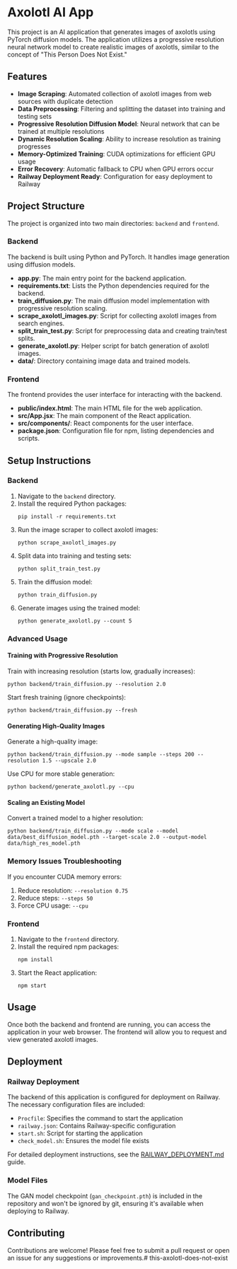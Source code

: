 # Axolotl AI App

This project is an AI application that generates images of axolotls using PyTorch diffusion models. The application utilizes a progressive resolution neural network model to create realistic images of axolotls, similar to the concept of "This Person Does Not Exist."

## Features

- **Image Scraping**: Automated collection of axolotl images from web sources with duplicate detection
- **Data Preprocessing**: Filtering and splitting the dataset into training and testing sets
- **Progressive Resolution Diffusion Model**: Neural network that can be trained at multiple resolutions
- **Dynamic Resolution Scaling**: Ability to increase resolution as training progresses
- **Memory-Optimized Training**: CUDA optimizations for efficient GPU usage
- **Error Recovery**: Automatic fallback to CPU when GPU errors occur
- **Railway Deployment Ready**: Configuration for easy deployment to Railway

## Project Structure

The project is organized into two main directories: `backend` and `frontend`.

### Backend

The backend is built using Python and PyTorch. It handles image generation using diffusion models.

- **app.py**: The main entry point for the backend application.
- **requirements.txt**: Lists the Python dependencies required for the backend.
- **train_diffusion.py**: The main diffusion model implementation with progressive resolution scaling.
- **scrape_axolotl_images.py**: Script for collecting axolotl images from search engines.
- **split_train_test.py**: Script for preprocessing data and creating train/test splits.
- **generate_axolotl.py**: Helper script for batch generation of axolotl images.
- **data/**: Directory containing image data and trained models.

### Frontend

The frontend provides the user interface for interacting with the backend.

- **public/index.html**: The main HTML file for the web application.
- **src/App.jsx**: The main component of the React application.
- **src/components/**: React components for the user interface.
- **package.json**: Configuration file for npm, listing dependencies and scripts.

## Setup Instructions

### Backend

1. Navigate to the `backend` directory.
2. Install the required Python packages:
   ```
   pip install -r requirements.txt
   ```
3. Run the image scraper to collect axolotl images:
   ```
   python scrape_axolotl_images.py
   ```
4. Split data into training and testing sets:
   ```
   python split_train_test.py
   ```
5. Train the diffusion model:
   ```
   python train_diffusion.py
   ```
6. Generate images using the trained model:
   ```
   python generate_axolotl.py --count 5
   ```
   
### Advanced Usage

#### Training with Progressive Resolution

Train with increasing resolution (starts low, gradually increases):
```
python backend/train_diffusion.py --resolution 2.0
```

Start fresh training (ignore checkpoints):
```
python backend/train_diffusion.py --fresh
```

#### Generating High-Quality Images

Generate a high-quality image:
```
python backend/train_diffusion.py --mode sample --steps 200 --resolution 1.5 --upscale 2.0
```

Use CPU for more stable generation:
```
python backend/generate_axolotl.py --cpu
```

#### Scaling an Existing Model

Convert a trained model to a higher resolution:
```
python backend/train_diffusion.py --mode scale --model data/best_diffusion_model.pth --target-scale 2.0 --output-model data/high_res_model.pth
```

### Memory Issues Troubleshooting

If you encounter CUDA memory errors:
1. Reduce resolution: `--resolution 0.75`
2. Reduce steps: `--steps 50` 
3. Force CPU usage: `--cpu`

### Frontend

1. Navigate to the `frontend` directory.
2. Install the required npm packages:
   ```
   npm install
   ```
3. Start the React application:
   ```
   npm start
   ```

## Usage

Once both the backend and frontend are running, you can access the application in your web browser. The frontend will allow you to request and view generated axolotl images.

## Deployment

### Railway Deployment

The backend of this application is configured for deployment on Railway. The necessary configuration files are included:

- `Procfile`: Specifies the command to start the application
- `railway.json`: Contains Railway-specific configuration
- `start.sh`: Script for starting the application
- `check_model.sh`: Ensures the model file exists

For detailed deployment instructions, see the [RAILWAY_DEPLOYMENT.md](RAILWAY_DEPLOYMENT.md) guide.

### Model Files

The GAN model checkpoint (`gan_checkpoint.pth`) is included in the repository and won't be ignored by git, ensuring it's available when deploying to Railway.

## Contributing

Contributions are welcome! Please feel free to submit a pull request or open an issue for any suggestions or improvements.#   t h i s - a x o l o t l - d o e s - n o t - e x i s t 
 
 
